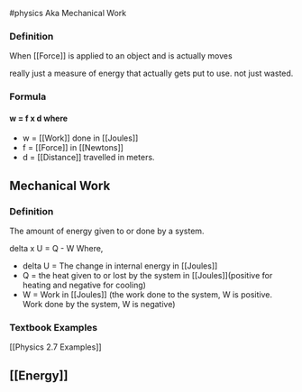 #physics 
Aka Mechanical Work 


### Definition
When [[Force]] is applied to an object and is actually moves

really just a measure of energy that actually gets put to use. not just wasted. 

### Formula
#### w = f x d where
- w = [[Work]] done in [[Joules]]
- f = [[Force]] in [[Newtons]]
- d = [[Distance]] travelled in meters. 



## Mechanical Work

### Definition 
The amount of energy given to or done by a system. 


delta x U = Q - W
Where, 
- delta U = The change in internal energy in [[Joules]]
- Q = the heat given to or lost by the system in [[Joules]](positive for heating and negative for cooling)
- W = Work in [[Joules]] (the work done to the system, W is positive. Work done by the system, W is negative)

### Textbook Examples
[[Physics 2.7 Examples]]





## [[Energy]]